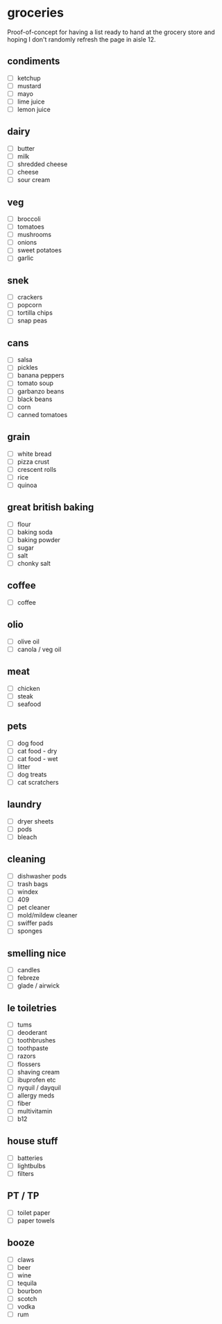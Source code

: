 # groceries

Proof-of-concept for having a list ready to hand at the grocery store and hoping I don't randomly refresh the page in aisle 12.

## condiments

- [ ] ketchup
- [ ] mustard
- [ ] mayo
- [ ] lime juice
- [ ] lemon juice

## dairy

- [ ] butter
- [ ] milk
- [ ] shredded cheese
- [ ] cheese
- [ ] sour cream

## veg

- [ ] broccoli
- [ ] tomatoes
- [ ] mushrooms
- [ ] onions
- [ ] sweet potatoes
- [ ] garlic

## snek

- [ ] crackers
- [ ] popcorn
- [ ] tortilla chips
- [ ] snap peas

## cans

- [ ] salsa
- [ ] pickles
- [ ] banana peppers
- [ ] tomato soup
- [ ] garbanzo beans
- [ ] black beans
- [ ] corn
- [ ] canned tomatoes

## grain

- [ ] white bread
- [ ] pizza crust
- [ ] crescent rolls
- [ ] rice
- [ ] quinoa

## great british baking

- [ ] flour
- [ ] baking soda
- [ ] baking powder
- [ ] sugar
- [ ] salt
- [ ] chonky salt

## coffee

- [ ] coffee

## olio

- [ ] olive oil
- [ ] canola / veg oil

## meat

- [ ] chicken
- [ ] steak
- [ ] seafood

## pets

- [ ] dog food
- [ ] cat food - dry
- [ ] cat food - wet
- [ ] litter
- [ ] dog treats
- [ ] cat scratchers

## laundry

- [ ] dryer sheets
- [ ] pods
- [ ] bleach

## cleaning

- [ ] dishwasher pods
- [ ] trash bags
- [ ] windex
- [ ] 409
- [ ] pet cleaner
- [ ] mold/mildew cleaner
- [ ] swiffer pads
- [ ] sponges

## smelling nice

- [ ] candles
- [ ] febreze
- [ ] glade / airwick

## le toiletries

- [ ] tums
- [ ] deoderant
- [ ] toothbrushes
- [ ] toothpaste
- [ ] razors
- [ ] flossers
- [ ] shaving cream
- [ ] ibuprofen etc
- [ ] nyquil / dayquil
- [ ] allergy meds
- [ ] fiber
- [ ] multivitamin
- [ ] b12

## house stuff

- [ ] batteries
- [ ] lightbulbs
- [ ] filters

## PT / TP

- [ ] toilet paper
- [ ] paper towels

## booze

- [ ] claws
- [ ] beer
- [ ] wine
- [ ] tequila
- [ ] bourbon
- [ ] scotch
- [ ] vodka
- [ ] rum
